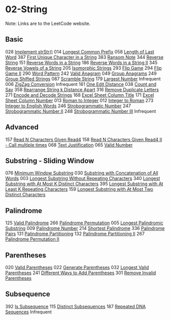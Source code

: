 # 02-String
Note: Links are to the LeetCode website.
## Basic
028 [Implement strStr()](https://leetcode.com/problems/implement-strstr/description/)
014 [Longest Common Prefix](https://leetcode.com/problems/longest-common-prefix/description/)
058 [Length of Last Word](https://leetcode.com/problems/length-of-last-word/description/)
387 [First Unique Character in a String](https://leetcode.com/problems/first-unique-character-in-a-string/description/)
383 [Ransom Note](https://leetcode.com/problems/ransom-note/description/)
344 [Reverse String](https://leetcode.com/problems/reverse-string/description/)
151 [Reverse Words in a String](https://leetcode.com/problems/reverse-words-in-a-string/description/)
186 [Reverse Words in a String II](https://leetcode.com/problems/reverse-words-in-a-string-ii/description/)
345 [Reverse Vowels of a String](https://leetcode.com/problems/reverse-vowels-of-a-string/description/)
205 [Isomorphic Strings](https://leetcode.com/problems/isomorphic-strings/description/)
293 [Flip Game](https://leetcode.com/problems/flip-game/description/)
294 [Flip Game II](https://leetcode.com/problems/flip-game-ii/description/)
290 [Word Pattern](https://leetcode.com/problems/word-pattern/description/)
242 [Valid Anagram](https://leetcode.com/problems/valid-anagram/description/)
049 [Group Anagrams](https://leetcode.com/problems/group-anagrams/description/)
249 [Group Shifted Strings](https://leetcode.com/problems/group-shifted-strings/description/)
087 [Scramble String](https://leetcode.com/problems/scramble-string/description/)
179 [Largest Number](https://leetcode.com/problems/largest-number/description/) Infrequent
006 [ZigZag Conversion](https://leetcode.com/problems/zigzag-conversion/description/) Infrequent
161 [One Edit Distance](https://leetcode.com/problems/one-edit-distance/)
038 [Count and Say](https://leetcode.com/problems/count-and-say/description/)
358 [Rearrange String k Distance Apart](https://leetcode.com/problems/rearrange-string-k-distance-apart/description/)
316 [Remove Duplicate Letters](https://leetcode.com/problems/remove-duplicate-letters/description/)
271 [Encode and Decode Strings](https://leetcode.com/problems/encode-and-decode-strings/description/)
168 [Excel Sheet Column Title](https://leetcode.com/problems/excel-sheet-column-title/description/)
171 [Excel Sheet Column Number](https://leetcode.com/problems/excel-sheet-column-number/description/)
013 [Roman to Integer](https://leetcode.com/problems/roman-to-integer/description/)
012 [Integer to Roman](https://leetcode.com/problems/integer-to-roman/description/)
273 [Integer to English Words](https://leetcode.com/problems/integer-to-english-words/description/)
246 [Strobogrammatic Number](https://leetcode.com/problems/strobogrammatic-number/description/)
247 [Strobogrammatic Number II](https://leetcode.com/problems/strobogrammatic-number-ii/description/)
248 [Strobogrammatic Number III](https://leetcode.com/problems/strobogrammatic-number-iii/description/) Infrequent

## Advanced
157 [Read N Characters Given Read4](https://leetcode.com/problems/read-n-characters-given-read4/description/)
158 [Read N Characters Given Read4 II - Call multiple times](https://leetcode.com/problems/read-n-characters-given-read04-ii-call-multiple-times/description/)
068 [Text Justification](https://leetcode.com/problems/text-justification/description/)
065 [Valid Number](https://leetcode.com/problems/valid-number/description/)

## Substring - Sliding Window
076 [Minimum Window Substring](https://leetcode.com/problems/minimum-window-substring/description/)
030 [Substring with Concatenation of All Words](https://leetcode.com/problems/substring-with-concatenation-of-all-words/description/)
003 [Longest Substring Without Repeating Characters](https://leetcode.com/problems/longest-substring-without-repeating-characters/description/)
340 [Longest Substring with At Most K Distinct Characters](https://leetcode.com/problems/longest-substring-with-at-most-k-distinct-characters/description/)
395 [Longest Substring with At Least K Repeating Characters](https://leetcode.com/problems/longest-substring-with-at-least-k-repeating-characters/description/)
159 [Longest Substring with At Most Two Distinct Characters](https://leetcode.com/problems/longest-substring-with-at-most-two-distinct-characters/description/)

## Palindrome
125 [Valid Palindrome](https://leetcode.com/problems/valid-palindrome/description/)
266 [Palindrome Permutation](https://leetcode.com/problems/palindrome-permutation/description/)
005 [Longest Palindromic Substring](https://leetcode.com/problems/longest-palindromic-substring/description/)
009 [Palindrome Number](https://leetcode.com/problems/palindrome-number/description/)
214 [Shortest Palindrome](https://leetcode.com/problems/shortest-palindrome/description/)
336 [Palindrome Pairs](https://leetcode.com/problems/palindrome-pairs/description/)
131 [Palindrome Partitioning](https://leetcode.com/problems/palindrome-partitioning/description/)
132 [Palindrome Partitioning II](https://leetcode.com/problems/palindrome-partitioning-ii/description/)
267 [Palindrome Permutation II](https://leetcode.com/problems/palindrome-permutation-ii/description/)

## Parentheses
020 [Valid Parentheses](https://leetcode.com/problems/valid-parentheses/description/)
022 [Generate Parentheses](https://leetcode.com/problems/generate-parentheses/description/)
032 [Longest Valid Parentheses](https://leetcode.com/problems/longest-valid-parentheses/description/)
241 [Different Ways to Add Parentheses](https://leetcode.com/problems/different-ways-to-add-parentheses/description/)
301 [Remove Invalid Parentheses](https://leetcode.com/problems/remove-invalid-parentheses/description/)

## Subsequence
392 [Is Subsequence](https://leetcode.com/problems/is-subsequence/description/)
115 [Distinct Subsequences](https://leetcode.com/problems/distinct-subsequences/description/)
187 [Repeated DNA Sequences](https://leetcode.com/problems/repeated-dna-sequences/description/) Infrequent
